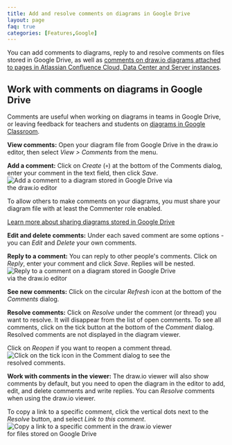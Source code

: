```yaml
---
title: Add and resolve comments on diagrams in Google Drive
layout: page
faq: true
categories: [Features,Google]
---
```


You can add comments to diagrams, reply to and resolve comments on files stored in Google Drive, as well as [comments on draw.io diagrams attached to pages in Atlassian Confluence Cloud, Data Center and Server instances](/doc/faq/confluence-comments.html). 

## Work with comments on diagrams in Google Drive

Comments are useful when working on diagrams in teams in Google Drive, or leaving feedback for teachers and students on [diagrams in Google Classroom](/blog/google-classroom-diagrams.html).

**View comments:** Open your diagram file from Google Drive in the draw.io editor, then select _View > Comments_ from the menu.  

**Add a comment:** Click on _Create_ (``+``) at the bottom of the Comments dialog, enter your comment in the text field, then click _Save_. 
<br /><img src="/assets/img/blog/google-drive-comment-add.png" style="width=100%;max-width:400px;height:auto;" alt="Add a comment to a diagram stored in Google Drive via the draw.io editor">

To allow others to make comments on your diagrams, you must share your diagram file with at least the Commenter role enabled. 

[Learn more about sharing diagrams stored in Google Drive](/doc/faq/share-diagrams.html)

**Edit and delete comments:** Under each saved comment are some options - you can _Edit_ and _Delete_ your own comments. 

**Reply to a comment:** You can reply to other people's comments. Click on _Reply_, enter your comment and click _Save_. Replies will be nested.
<br /><img src="/assets/img/blog/google-drive-comment-reply.png" style="width=100%;max-width:400px;height:auto;" alt="Reply to a comment on a diagram stored in Google Drive via the draw.io editor">

**See new comments:** Click on the circular _Refresh_ icon at the bottom of the _Comments_ dialog.

**Resolve comments:** Click on _Resolve_ under the comment (or thread) you want to resolve. It will disappear from the list of open comments. To see all comments, click on the tick button at the bottom of the _Comment_ dialog. Resolved comments are not displayed in the diagram viewer.

Click on _Reopen_ if you want to reopen a comment thread.
<br /><img src="/assets/img/blog/google-drive-comment-resolved.png" style="width=100%;max-width:400px;height:auto;" alt="Click on the tick icon in the Comment dialog to see the resolved comments.">


**Work with comments in the viewer:** The draw.io viewer will also show comments by default, but you need to open the diagram in the editor to add, edit, and delete comments and write replies. You can _Resolve_ comments when using the draw.io viewer. 

To copy a link to a specific comment, click the vertical dots next to the _Resolve_ button, and select _Link to this comment_.
<br /><img src="/assets/img/blog/google-drive-comment-viewer.png" style="width=100%;max-width:400px;height:auto;" alt="Copy a link to a specific comment in the draw.io viewer for files stored on Google Drive">

